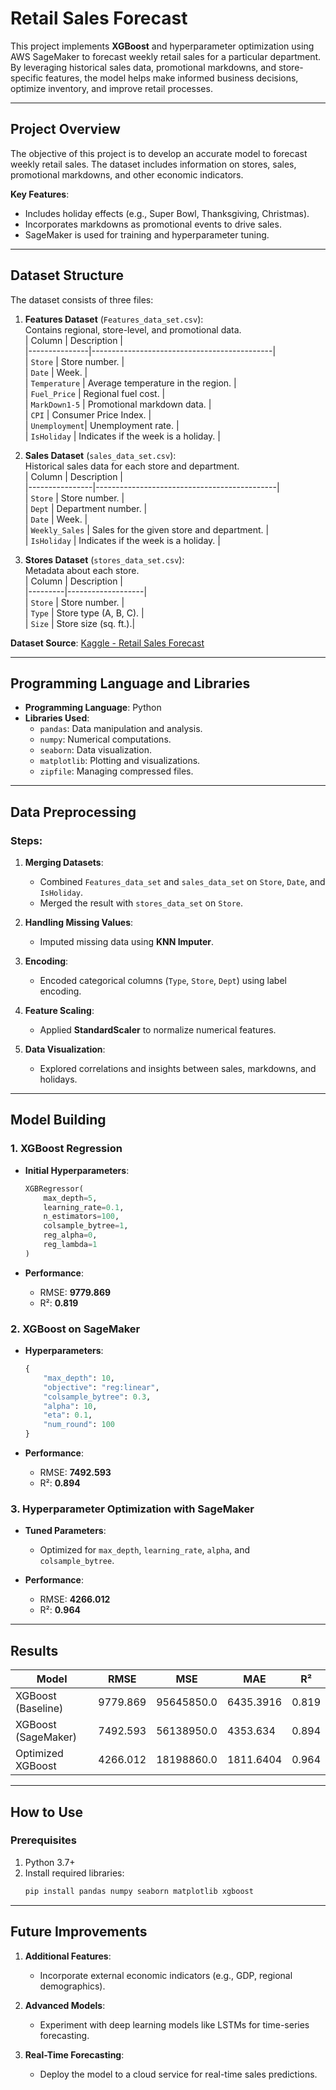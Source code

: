 # **Retail Sales Forecast**

This project implements **XGBoost** and hyperparameter optimization using AWS SageMaker to forecast weekly retail sales for a particular department. By leveraging historical sales data, promotional markdowns, and store-specific features, the model helps make informed business decisions, optimize inventory, and improve retail processes.

---

## **Project Overview**

The objective of this project is to develop an accurate model to forecast weekly retail sales. The dataset includes information on stores, sales, promotional markdowns, and other economic indicators.  

**Key Features**:  
- Includes holiday effects (e.g., Super Bowl, Thanksgiving, Christmas).  
- Incorporates markdowns as promotional events to drive sales.  
- SageMaker is used for training and hyperparameter tuning.  

---

## **Dataset Structure**

The dataset consists of three files:  

1. **Features Dataset** (`Features_data_set.csv`):  
   Contains regional, store-level, and promotional data.  
   | Column        | Description                                 |  
   |---------------|---------------------------------------------|  
   | `Store`       | Store number.                              |  
   | `Date`        | Week.                                      |  
   | `Temperature` | Average temperature in the region.         |  
   | `Fuel_Price`  | Regional fuel cost.                        |  
   | `MarkDown1-5` | Promotional markdown data.                 |  
   | `CPI`         | Consumer Price Index.                      |  
   | `Unemployment`| Unemployment rate.                         |  
   | `IsHoliday`   | Indicates if the week is a holiday.        |  

2. **Sales Dataset** (`sales_data_set.csv`):  
   Historical sales data for each store and department.  
   | Column         | Description                                 |  
   |----------------|---------------------------------------------|  
   | `Store`        | Store number.                              |  
   | `Dept`         | Department number.                         |  
   | `Date`         | Week.                                      |  
   | `Weekly_Sales` | Sales for the given store and department.  |  
   | `IsHoliday`    | Indicates if the week is a holiday.        |  

3. **Stores Dataset** (`stores_data_set.csv`):  
   Metadata about each store.  
   | Column  | Description       |  
   |---------|-------------------|  
   | `Store` | Store number.     |  
   | `Type`  | Store type (A, B, C). |  
   | `Size`  | Store size (sq. ft.).|  

**Dataset Source**: [Kaggle - Retail Sales Forecast](https://www.kaggle.com/manjeetsingh/retaildataset)  

---

## **Programming Language and Libraries**

- **Programming Language**: Python  
- **Libraries Used**:  
  - `pandas`: Data manipulation and analysis.  
  - `numpy`: Numerical computations.  
  - `seaborn`: Data visualization.  
  - `matplotlib`: Plotting and visualizations.  
  - `zipfile`: Managing compressed files.  

---

## **Data Preprocessing**

### Steps:  

1. **Merging Datasets**:  
   - Combined `Features_data_set` and `sales_data_set` on `Store`, `Date`, and `IsHoliday`.  
   - Merged the result with `stores_data_set` on `Store`.  

2. **Handling Missing Values**:  
   - Imputed missing data using **KNN Imputer**.  

3. **Encoding**:  
   - Encoded categorical columns (`Type`, `Store`, `Dept`) using label encoding.  

4. **Feature Scaling**:  
   - Applied **StandardScaler** to normalize numerical features.  

5. **Data Visualization**:  
   - Explored correlations and insights between sales, markdowns, and holidays.  

---

## **Model Building**

### **1. XGBoost Regression**  

- **Initial Hyperparameters**:  
  ```python
  XGBRegressor(
      max_depth=5,
      learning_rate=0.1,
      n_estimators=100,
      colsample_bytree=1,
      reg_alpha=0,
      reg_lambda=1
  )
  ```  

- **Performance**:  
  - RMSE: **9779.869**  
  - R²: **0.819**  

### **2. XGBoost on SageMaker**  

- **Hyperparameters**:  
  ```python
  {
      "max_depth": 10,
      "objective": "reg:linear",
      "colsample_bytree": 0.3,
      "alpha": 10,
      "eta": 0.1,
      "num_round": 100
  }
  ```  

- **Performance**:  
  - RMSE: **7492.593**  
  - R²: **0.894**  

### **3. Hyperparameter Optimization with SageMaker**  

- **Tuned Parameters**:  
  - Optimized for `max_depth`, `learning_rate`, `alpha`, and `colsample_bytree`.  

- **Performance**:  
  - RMSE: **4266.012**  
  - R²: **0.964**  

---

## **Results**

| **Model**            | **RMSE**   | **MSE**       | **MAE**   | **R²**   |  
|-----------------------|------------|---------------|-----------|----------|  
| XGBoost (Baseline)    | 9779.869   | 95645850.0    | 6435.3916 | 0.819    |  
| XGBoost (SageMaker)   | 7492.593   | 56138950.0    | 4353.634  | 0.894    |  
| Optimized XGBoost     | 4266.012   | 18198860.0    | 1811.6404 | 0.964    |  

---

## **How to Use**

### **Prerequisites**

1. Python 3.7+  
2. Install required libraries:  
   ```bash
   pip install pandas numpy seaborn matplotlib xgboost
   ```  

---

## **Future Improvements**

1. **Additional Features**:  
   - Incorporate external economic indicators (e.g., GDP, regional demographics).  

2. **Advanced Models**:  
   - Experiment with deep learning models like LSTMs for time-series forecasting.  

3. **Real-Time Forecasting**:  
   - Deploy the model to a cloud service for real-time sales predictions.  


